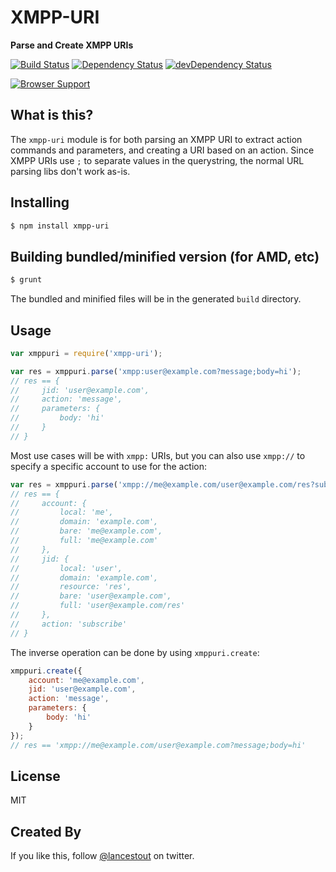 # XMPP-URI
**Parse and Create XMPP URIs**

[![Build Status](https://travis-ci.org/otalk/xmpp-uri.png)](https://travis-ci.org/otalk/xmpp-uri)
[![Dependency Status](https://david-dm.org/otalk/xmpp-uri.png)](https://david-dm.org/otalk/xmpp-uri)
[![devDependency Status](https://david-dm.org/otalk/xmpp-uri/dev-status.png)](https://david-dm.org/otalk/xmpp-uri#info=devDependencies)

[![Browser Support](https://ci.testling.com/otalk/xmpp-uri.png)](https://ci.testling.com/otalk/xmpp-uri)

## What is this?

The `xmpp-uri` module is for both parsing an XMPP URI to extract action commands and parameters, and creating a URI based on an action. Since XMPP URIs use `;` to separate values in the querystring, the normal URL parsing libs don't work as-is.

## Installing

```sh
$ npm install xmpp-uri
```

## Building bundled/minified version (for AMD, etc)

```sh
$ grunt
```

The bundled and minified files will be in the generated `build` directory.

## Usage

```javascript
var xmppuri = require('xmpp-uri');

var res = xmppuri.parse('xmpp:user@example.com?message;body=hi');
// res == {
//     jid: 'user@example.com',
//     action: 'message',
//     parameters: {
//         body: 'hi'
//     }
// }
```

Most use cases will be with `xmpp:` URIs, but you can also use `xmpp://` to specify
a specific account to use for the action:

```javascript
var res = xmppuri.parse('xmpp://me@example.com/user@example.com/res?subscribe');
// res == {
//     account: {
//         local: 'me',
//         domain: 'example.com',
//         bare: 'me@example.com',
//         full: 'me@example.com'
//     },
//     jid: {
//         local: 'user',
//         domain: 'example.com',
//         resource: 'res',
//         bare: 'user@example.com',
//         full: 'user@example.com/res'
//     },
//     action: 'subscribe'
// }
```

The inverse operation can be done by using `xmppuri.create`:

```javascript
xmppuri.create({
    account: 'me@example.com',
    jid: 'user@example.com',
    action: 'message',
    parameters: {
        body: 'hi'
    }
});
// res == 'xmpp://me@example.com/user@example.com?message;body=hi'
```

## License

MIT

## Created By

If you like this, follow [@lancestout](http://twitter.com/lancestout) on twitter.
